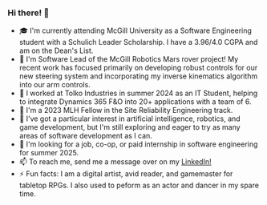 ### Hi there! 👋

- 🎓 I'm currently attending McGill University as a Software Engineering student with a Schulich Leader Scholarship. I have a 3.96/4.0 CGPA and am on the Dean's List.
- 🔭 I'm Software Lead of the McGill Robotics Mars rover project! My recent work has focused primarily on developing robust controls for our new steering system and incorporating my inverse kinematics algorithm into our arm controls.
- 💼 I worked at Tolko Industries in summer 2024 as an IT Student, helping to integrate Dynamics 365 F&O into 20+ applications with a team of 6.
- 📌 I'm a 2023 MLH Fellow in the Site Reliability Engineering track.
- 💙 I've got a particular interest in artificial intelligence, robotics, and game development, but I'm still exploring and eager to try as many areas of software development as I can.
- 🔎 I'm looking for a job, co-op, or paid internship in software engineering for summer 2025.
- 📫 To reach me, send me a message over on my [LinkedIn!](https://www.linkedin.com/in/aerinbrown712/)
- ⚡ Fun facts: I am a digital artist, avid reader, and gamemaster for tabletop RPGs. I also used to peform as an actor and dancer in my spare time.

